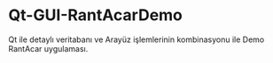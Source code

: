 # Qt-GUI-RantAcarDemo

Qt ile detaylı veritabanı ve Arayüz işlemlerinin kombinasyonu ile Demo RantAcar uygulaması.
